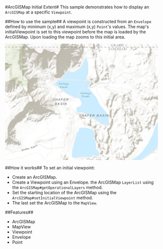 #ArcGISMap Initial Extent#
This sample demonstrates how to display an `ArcGISMap` at a specific `Viewpoint`.

##How to use the sample##
A viewpoint is constructed from an `Envelope` defined by minimum (x,y) and maximum (x,y) `Point`'s values. The map's initialViewpoint is set to this viewpoint before the map is loaded by the ArcGISMap. Upon loading the map zooms to this initial area.

![](ArcGISMapInitialExtent.png)

##How it works##
To set an initial viewpoint:

- Create an ArcGISMap.  
- Create a Viewpoint using an Envelope. the ArcGISMap `LayerList` using the `ArcGISMap#getOperationalLayers` method.
- Set the starting location of the ArcGISMap using the `ArcGISMap#setInitialViewpoint` method.
- The last set the ArcGISMap to the `MapView`.

##Features##
- ArcGISMap
- MapView
- Viewpoint
- Envelope
- Point